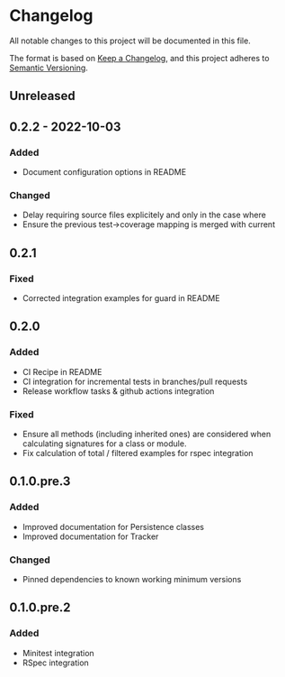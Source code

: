 # Changelog
All notable changes to this project will be documented in this file.

The format is based on [Keep a Changelog](https://keepachangelog.com/en/1.0.0/),
and this project adheres to [Semantic Versioning](https://semver.org/spec/v2.0.0.html).

## Unreleased
## 0.2.2 - 2022-10-03
### Added
- Document configuration options in README

### Changed
- Delay requiring source files explicitely and only in the case where
- Ensure the previous test->coverage mapping is merged with current

## 0.2.1
### Fixed
- Corrected integration examples for guard in README

## 0.2.0
### Added
- CI Recipe in README
- CI integration for incremental tests in branches/pull requests
- Release workflow tasks & github actions integration

### Fixed
- Ensure all methods (including inherited ones) are considered when calculating signatures for a class or module.
- Fix calculation of total / filtered examples for rspec integration

## 0.1.0.pre.3
### Added
- Improved documentation for Persistence classes
- Improved documentation for Tracker

### Changed
- Pinned dependencies to known working minimum versions

## 0.1.0.pre.2
### Added
- Minitest integration
- RSpec integration

